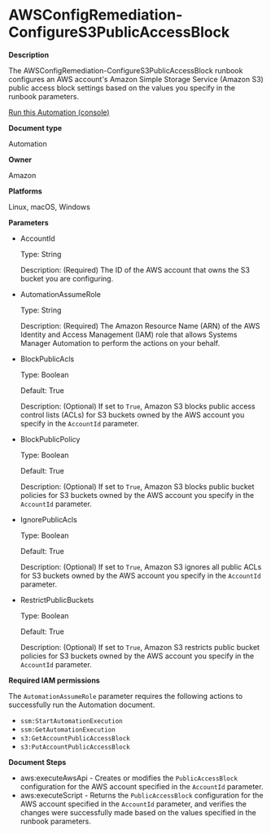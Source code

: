 # AWSConfigRemediation\-ConfigureS3PublicAccessBlock<a name="automation-aws-block-public-s3"></a>

**Description**

The AWSConfigRemediation\-ConfigureS3PublicAccessBlock runbook configures an AWS account's Amazon Simple Storage Service \(Amazon S3\) public access block settings based on the values you specify in the runbook parameters\.

[Run this Automation \(console\)](https://console.aws.amazon.com/systems-manager/automation/execute/AWSConfigRemediation-ConfigureS3PublicAccessBlock)

**Document type**

Automation

**Owner**

Amazon

**Platforms**

Linux, macOS, Windows

**Parameters**
+ AccountId

  Type: String

  Description: \(Required\) The ID of the AWS account that owns the S3 bucket you are configuring\.
+ AutomationAssumeRole

  Type: String

  Description: \(Required\) The Amazon Resource Name \(ARN\) of the AWS Identity and Access Management \(IAM\) role that allows Systems Manager Automation to perform the actions on your behalf\.
+ BlockPublicAcls

  Type: Boolean

  Default: True

  Description: \(Optional\) If set to `True`, Amazon S3 blocks public access control lists \(ACLs\) for S3 buckets owned by the AWS account you specify in the `AccountId` parameter\.
+ BlockPublicPolicy

  Type: Boolean

  Default: True

  Description: \(Optional\) If set to `True`, Amazon S3 blocks public bucket policies for S3 buckets owned by the AWS account you specify in the `AccountId` parameter\.
+ IgnorePublicAcls

  Type: Boolean

  Default: True

  Description: \(Optional\) If set to `True`, Amazon S3 ignores all public ACLs for S3 buckets owned by the AWS account you specify in the `AccountId` parameter\.
+ RestrictPublicBuckets

  Type: Boolean

  Default: True

  Description: \(Optional\) If set to `True`, Amazon S3 restricts public bucket policies for S3 buckets owned by the AWS account you specify in the `AccountId` parameter\.

**Required IAM permissions**

The `AutomationAssumeRole` parameter requires the following actions to successfully run the Automation document\.
+ `ssm:StartAutomationExecution`
+ `ssm:GetAutomationExecution`
+ `s3:GetAccountPublicAccessBlock`
+ `s3:PutAccountPublicAccessBlock`

**Document Steps**
+ aws:executeAwsApi \- Creates or modifies the `PublicAccessBlock` configuration for the AWS account specified in the `AccountId` parameter\.
+ aws:executeScript \- Returns the `PublicAccessBlock` configuration for the AWS account specified in the `AccountId` parameter, and verifies the changes were successfully made based on the values specified in the runbook parameters\.